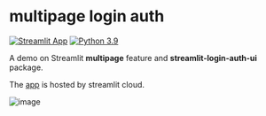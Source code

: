 # multipage login auth
[![Streamlit App](https://static.streamlit.io/badges/streamlit_badge_black_white.svg)](https://gameplay.streamlit.app/)
[![Python 3.9](https://img.shields.io/badge/Python-3.9+%20-cyan.svg)](https://www.python.org/downloads/release/python-380/)

A demo on Streamlit **multipage** feature and **streamlit-login-auth-ui** package.

The [app](https://gameplay.streamlit.app/) is hosted by streamlit cloud.

![image](https://user-images.githubusercontent.com/22366935/208570011-11a63c8c-e243-48a4-a2e4-9d14a4c901c5.png)
